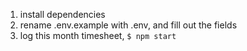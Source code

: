 1. install dependencies
2. rename .env.example with .env, and fill out the fields
3. log this month timesheet, `$ npm start`
